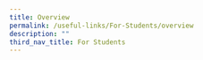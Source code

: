 ```yaml
---
title: Overview
permalink: /useful-links/For-Students/overview
description: ""
third_nav_title: For Students
---
```

